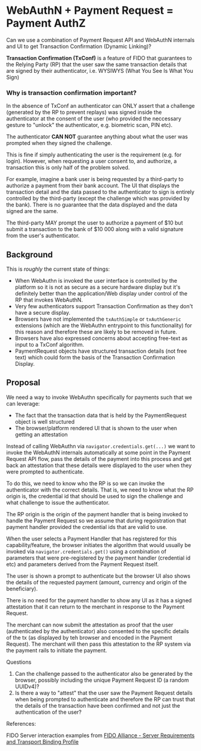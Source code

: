 # WebAuthN + Payment Request = Payment AuthZ

Can we use a combination of Payment Request API and WebAuthN internals and UI to
get Transaction Confirmation (Dynamic Linking)?

**Transaction Confirmation (TxConf)** is a feature of FIDO that guarantees to
the Relying Party (RP) that the user saw the same transaction details that are
signed by their authenticator, i.e. WYSIWYS (What You See Is What You Sign)

### Why is transaction confirmation important?

In the absence of TxConf an authenticator can ONLY assert that a challenge
(generated by the RP to prevent replays) was signed inside the authenticator at
the consent of the user (who provided the neccessary gesture to "unlock" the
authenticator, e.g. biometric scan, PIN etc).

The authenticator **CAN NOT** guarantee anything about what the user was
prompted when they signed the challenge.

This is fine if simply authenticating the user is the requirement (e.g. for
login). However, when requesting a user consent to, and authorize, a transaction
this is only half of the problem solved.

For example, imagine a bank user is being requested by a third-party to
authorize a payment from their bank account. The UI that displays the
transaction detail and the data passed to the authenticator to sign is entirely
controlled by the third-party (except the challenge which was provided by the
bank). There is no guarantee that the data displayed and the data signed are the
same.

The third-party MAY prompt the user to authorize a payment of
$10 but submit a transaction to the bank of $10 000 along with a valid signature
from the user's authenticator.

## Background

This is _roughly_ the current state of things:

- When WebAuthn is invoked the user interface is controlled by the platform so
  it is not as secure as a secure hardware display but it's definitely better
  than the application/Web display under control of the RP that invokes
  WebAuthN.
- Very few authenticators support Transaction Confirmation as they don't have a
  secure display.
- Browsers have not implemented the `txAuthSimple` or `txAuthGeneric` extensions
  (which are the WebAuthn entrypoint to this functionality) for this reason and
  therefore these are likely to be removed in future.
- Browsers have also expressed concerns about accepting free-text as input to a
  TxConf algorithm.
- PaymentRequest objects have structured transaction details (not free text)
  which could form the basis of the Transaction Confirmation Display.

## Proposal

We need a way to invoke WebAuthn specifically for payments such that we can
leverage:

- The fact that the transaction data that is held by the PaymentRequest object
  is well structured
- The browser/platform rendered UI that is shown to the user when getting an
  attestation

Instead of calling WebAuthn via `navigator.credentials.get(...)` we want to
invoke the WebAuthN internals automatically at some point in the Payment Request
API flow, pass the details of the payment into this process and get back an
attestation that these details were displayed to the user when they were
prompted to authenticate.

To do this, we need to know who the RP is so we can invoke the authenticator
with the correct details. That is, we need to know what the RP origin is, the
credential id that should be used to sign the challenge and what challenge to
issue the authenticator.

The RP origin is the origin of the payment handler that is being invoked to
handle the Payment Request so we assume that during regoistration that payment
handler provided the credential ids that are valid to use.

When the user selects a Payment Handler that has registered for this
capability/feature, the browser initiates the algorithm that would usually be
invoked via `navigator.credentials.get()` using a combination of parameters that
were pre-registered by the payment handler (credential id etc) and parameters
derived from the Payment Request itself.

The user is shown a prompt to authenticate but the browser UI also shows the
details of the requested payment (amount, currency and origin of the
beneficiary).

There is no need for the payment handler to show any UI as it has a signed
attestation that it can return to the merchant in response to the Payment
Request.

The merchant can now submit the attestation as proof that the user
(authenticated by the authenticator) also consented to the specific details of
the tx (as displayed by teh browser and encoded in the Payment Request). The
merchant will then pass this attestation to the RP system via the payment rails
to initiate the payment.

Questions

1. Can the challenge passed to the authenticator also be generated by the
   browser, possibly including the unique Payment Request ID (a random UUIDv4)?
2. Is there a way to "attest" that the user saw the Payment Request details when
   being prompted to authenticate and therefore the RP can trust that the
   details of the transaction have been confirmed and not just the
   authentication of the user?


References:



FIDO Server interaction examples from [FIDO Alliance - Server Requirements and Transport Binding Profile](https://fidoalliance.org/specs/fido-v2.0-rd-20180702/fido-server-v2.0-rd-20180702.html#authentication-example-credential-get-options)